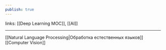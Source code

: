 ```yaml
---
publish: true
---
```

links: [[Deep Learning MOC]], [[AI]]

---

[[Natural Language Processing|Обработка естественных языков]]
[[Computer Vision]]